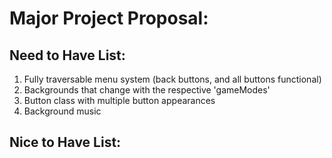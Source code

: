 # Major Project Proposal:

## Need to Have List:

1. Fully traversable menu system (back buttons, and all buttons functional)
2. Backgrounds that change with the respective 'gameModes'
3. Button class with multiple button appearances
4. Background music

## Nice to Have List:
